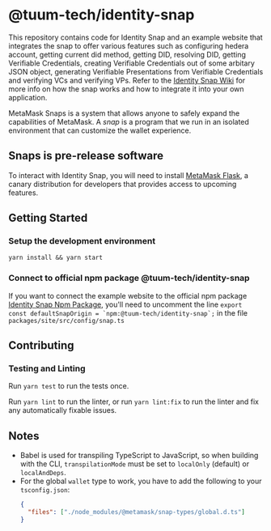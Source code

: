 # @tuum-tech/identity-snap

This repository contains code for Identity Snap and an example website that integrates the snap to offer various features such as configuring hedera account, getting current did method, getting DID, resolving DID, getting Verifiable Credentials, creating Verifiable Credentials out of some arbitary JSON object, generating Verifiable Presentations from Verifiable Credentials and verifying VCs and verifying VPs. Refer to the [Identity Snap Wiki](https://github.com/tuum-tech/identity-snap/wiki) for more info on how the snap works and how to integrate it into your own application.

MetaMask Snaps is a system that allows anyone to safely expand the capabilities of MetaMask. A _snap_ is a program that we run in an isolated environment that can customize the wallet experience.

## Snaps is pre-release software

To interact with Identity Snap, you will need to install [MetaMask Flask](https://metamask.io/flask/), a canary distribution for developers that provides access to upcoming features.

## Getting Started

### Setup the development environment

```shell
yarn install && yarn start
```

### Connect to official npm package @tuum-tech/identity-snap

If you want to connect the example website to the official npm package [Identity Snap Npm Package](https://www.npmjs.com/package/@tuum-tech/identity-snap), you'll need to uncomment the line `` export const defaultSnapOrigin = `npm:@tuum-tech/identity-snap`; `` in the file `packages/site/src/config/snap.ts`

## Contributing

### Testing and Linting

Run `yarn test` to run the tests once.

Run `yarn lint` to run the linter, or run `yarn lint:fix` to run the linter and fix any automatically fixable issues.

## Notes

- Babel is used for transpiling TypeScript to JavaScript, so when building with the CLI,
  `transpilationMode` must be set to `localOnly` (default) or `localAndDeps`.
- For the global `wallet` type to work, you have to add the following to your `tsconfig.json`:
  ```json
  {
    "files": ["./node_modules/@metamask/snap-types/global.d.ts"]
  }
  ```
